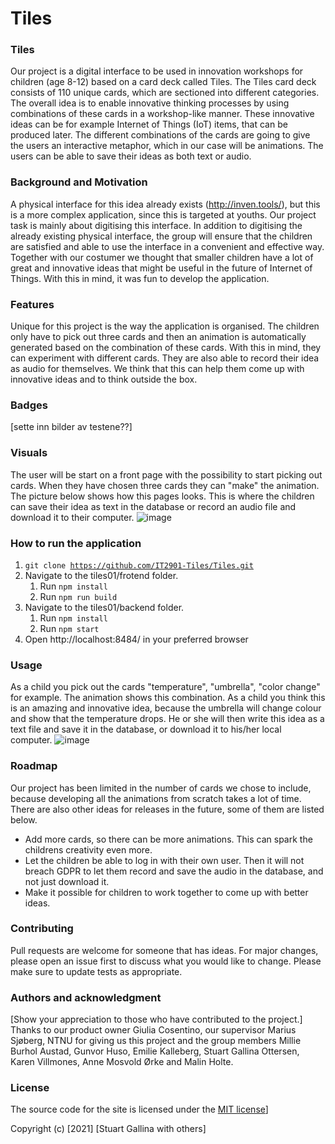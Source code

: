 # Tiles

### Tiles
Our project is a digital interface to be used in innovation workshops for children (age 8-12) based on a card deck called Tiles. The Tiles card deck consists of 110 unique cards, which are sectioned into different categories. The overall idea is to enable innovative thinking processes by using combinations of these cards in a workshop-like manner. These innovative ideas can be for example Internet of Things (IoT) items, that can be produced later. The different combinations of the cards are going to give the users an interactive metaphor, which in our case will be animations. The users can be able to save their ideas as both text or audio.

### Background and Motivation 
A physical interface for this idea already exists (http://inven.tools/), but this is a more complex application, since this is targeted at youths. Our project task is mainly about digitising this interface. In addition to digitising the already existing physical interface, the group will ensure that the children are satisfied and able to use the interface in a convenient and effective way. Together with our costumer we thought that smaller children have a lot of great and innovative ideas that might be useful in the future of Internet of Things. With this in mind, it was fun to develop the application.

### Features
Unique for this project is the way the application is organised. The children only have to pick out three cards and then an animation is automatically generated based on the combination of these cards. With this in mind, they can experiment with different cards. They are also able to record their idea as audio for themselves. We think that this can help them come up with innovative ideas and to think outside the box.
 
### Badges
[sette inn bilder av testene??]

### Visuals
The user will be start on a front page with the possibility to start picking out cards. When they have chosen three cards they can "make" the animation. The picture below shows how this pages looks. This is where the children can save their idea as text in the database or record an audio file and download it to their computer.
![image](https://user-images.githubusercontent.com/42800220/112601270-89f4a800-8e12-11eb-9f4f-509a407c10f0.png)

### How to run the application
1. <code>git clone https://github.com/IT2901-Tiles/Tiles.git</code>
2. Navigate to the tiles01/frotend folder.
    1. Run <code>npm install</code>
    2. Run <code>npm run build</code>
3. Navigate to the tiles01/backend folder.
    1. Run <code>npm install</code>
    2. Run <code>npm start</code>
4. Open http://localhost:8484/ in your preferred browser

### Usage
As a child you pick out the cards "temperature", "umbrella", "color change" for example. The animation shows this combination. As a child you think this is an amazing and innovative idea, because the umbrella will change colour and show that the temperature drops. He or she will then write this idea as a text file and save it in the database, or download it to his/her local computer.
![image](https://user-images.githubusercontent.com/42800220/112612078-ccbc7d00-8e1e-11eb-8a65-ecbc16612f4c.png)

### Roadmap
Our project has been limited in the number of cards we chose to include, because developing all the animations from scratch takes a lot of time. There are also other ideas for releases in the future, some of them are listed below.
* Add more cards, so there can be more animations. This can spark the childrens creativity even more.
* Let the children be able to log in with their own user. Then it will not breach GDPR to let them record and save the audio in the database, and not just download it.
* Make it possible for children to work together to come up with better ideas.

### Contributing
Pull requests are welcome for someone that has ideas. For major changes, please open an issue first to discuss what you would like to change.
Please make sure to update tests as appropriate.

### Authors and acknowledgment
[Show your appreciation to those who have contributed to the project.]
Thanks to our product owner Giulia Cosentino, our supervisor Marius Sjøberg, NTNU for giving us this project and the group members Millie Burhol Austad, Gunvor Huso, Emilie Kalleberg, Stuart Gallina Ottersen, Karen Villmones, Anne Mosvold Ørke and Malin Holte.

### License
The source code for the site is licensed under the [MIT license](https://choosealicense.com/licenses/mit/)]

Copyright (c) [2021] [Stuart Gallina with others]


